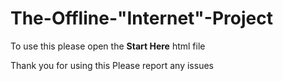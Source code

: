 # The-Offline-"Internet"-Project
To use this please open the __Start Here__ html file

Thank you for using this
Please report any issues
